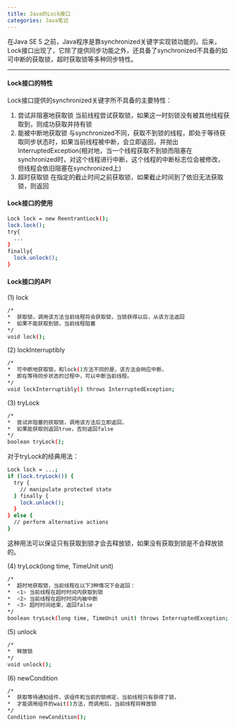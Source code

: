 ```yaml
---
title: Java的Lock接口
categories: Java笔记
---
```


在Java SE 5 之前，Java程序是靠synchronized关键字实现锁功能的。后来，Lock接口出现了，它除了提供同步功能之外，还具备了synchronized不具备的如可中断的获取锁，超时获取锁等多种同步特性。

<!--more-->

---

#### Lock接口的特性
Lock接口提供的synchronized关键字所不具备的主要特性：
1. 尝试非阻塞地获取锁
当前线程尝试获取锁，如果这一时刻锁没有被其他线程获取到，则成功获取并持有锁
2. 能被中断地获取锁
与synchronized不同，获取不到锁的线程，即处于等待获取同步状态时，如果当前线程被中断，会立即返回，并抛出InterruptedException(相对地，当一个线程获取不到锁而阻塞在synchronized时，对这个线程进行中断，这个线程的中断标志位会被修改，但线程会依旧阻塞在synchronized上)
3. 超时获取锁
在指定的截止时间之前获取锁，如果截止时间到了依旧无法获取锁，则返回

#### Lock接口的使用
```bash
Lock lock = new ReentrantLock();
lock.lock();
try{
  ...
}
finally{
  lock.unlock();
}
```

#### Lock接口的API
(1) lock
```bash
/* 
*  获取锁，调用该方法当前线程将会获取锁，当锁获得以后，从该方法返回
*  如果不能获取到锁，当前线程阻塞
*/
void lock();
```

(2) lockInterruptibly
```bash
/*
*  可中断地获取锁，和lock()方法不同的是，该方法会响应中断，
*  即在等待同步状态的过程中，可以中断当前线程。
*/
void lockInterruptibly() throws InterruptedException;
```

(3) tryLock
```bash
/*
*  尝试非阻塞的获取锁，调用该方法后立即返回，
*  如果能获取则返回true，否则返回false
*/
boolean tryLock();
```
对于tryLock的经典用法：
```bash
Lock lock = ...;
if (lock.tryLock()) {
  try {
    // manipulate protected state
  } finally {
    lock.unlock();
  }
} else {
  // perform alternative actions
}
```
这种用法可以保证只有获取到锁才会去释放锁，如果没有获取到锁是不会释放锁的。

(4) tryLock(long time, TimeUnit unit)
```bash
/*
*  超时地获取锁，当前线程在以下3种情况下会返回：
*  <1> 当前线程在超时时间内获取到锁
*  <2> 当前线程在超时时间内被中断
*  <3> 超时时间结束，返回false
*/
boolean tryLock(long time, TimeUnit unit) throws InterruptedException;
```

(5) unlock
```bash
/*
*  释放锁
*/
void unlock();
```

(6) newCondition
```bash
/*
*  获取等待通知组件，该组件和当前的锁绑定，当前线程只有获得了锁，
*  才能调用组件的wait()方法，而调用后，当前线程将释放锁
*/
Condition newCondition();
```



